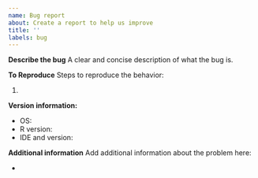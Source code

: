 ```yaml
---
name: Bug report
about: Create a report to help us improve
title: ''
labels: bug
---
```


**Describe the bug**
A clear and concise description of what the bug is.

**To Reproduce**
Steps to reproduce the behavior:

1. 

**Version information:**
 - OS:
 - R version:
 - IDE and version:

**Additional information**
Add additional information about the problem here:

- 
